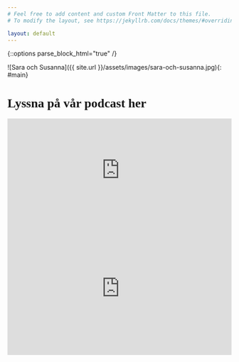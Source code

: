 ```yaml
---
# Feel free to add content and custom Front Matter to this file.
# To modify the layout, see https://jekyllrb.com/docs/themes/#overriding-theme-defaults

layout: default
---
```

{::options parse_block_html="true" /}
<div class="container" id="top">
<div class="item headerphoto">
![Sara och Susanna]({{ site.url }}/assets/images/sara-och-susanna.jpg){: #main}
</div>
<div class="item podcast-links">
<h1 style="font-family: 'Caveat', cursive;">Lyssna på vår podcast her</h1>
<iframe src="https://open.spotify.com/embed-podcast/show/1rgh9IYurNhYSN2oJXhfLe" width="100%" height="232" frameborder="0" allowtransparency="true" allow="encrypted-media"></iframe>
<iframe width="100%" height="300" scrolling="no" frameborder="no" allow="autoplay" src="https://w.soundcloud.com/player/?url=https%3A//api.soundcloud.com/tracks/693878542&color=%23ff5500&auto_play=false&hide_related=false&show_comments=true&show_user=true&show_reposts=false&show_teaser=true&visual=true"></iframe>
</div>
</div>
